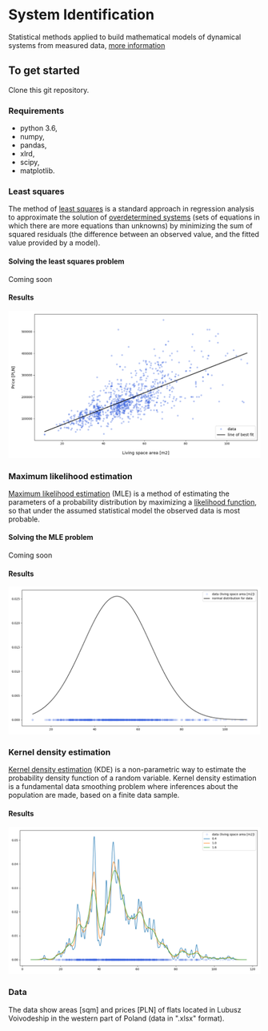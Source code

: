 # System Identification
Statistical methods applied to build mathematical models of dynamical systems from measured data, 
[more information](https://en.wikipedia.org/wiki/System_identification "system identification") 

## To get started
Clone this git repository.

### Requirements
- python 3.6,
- numpy,
- pandas,
- xlrd,
- scipy,
- matplotlib.

### Least squares
The method of [least squares](https://en.wikipedia.org/wiki/Least_squares "least squares") is a standard 
approach in regression analysis to approximate the solution of [overdetermined systems](https://en.wikipedia.org/wiki/Overdetermined_system
"overdetermined system") (sets of equations in which there are more equations than unknowns) by minimizing the sum 
of squared residuals (the difference between an observed value, and the fitted value provided by a model).

#### Solving the least squares problem
Coming soon

#### Results
![least_squares_fitting](/media/mls.png)

### Maximum likelihood estimation
[Maximum likelihood estimation](https://en.wikipedia.org/wiki/Maximum_likelihood_estimation "maximum likelihood estimation")
(MLE) is a method of estimating the parameters of a probability distribution by maximizing a [likelihood function](https://en.wikipedia.org/wiki/Likelihood_function "likelihood function"),
so that under the assumed statistical model the observed data is most probable.

#### Solving the MLE problem
Coming soon 

#### Results
![maximum_likelihood_estimation.png](/media/mle.png)

### Kernel density estimation
[Kernel density estimation](https://en.wikipedia.org/wiki/Kernel_density_estimation "kernel density estimation") (KDE) 
is a non-parametric way to estimate the probability density function of a random variable. Kernel density estimation is
a fundamental data smoothing problem where inferences about the population are made, based on a finite data sample. 

#### Results
![kernel_density_estimation.py.png](/media/kde.png)

### Data
The data show areas [sqm] and prices [PLN] of flats located in Lubusz Voivodeship in the western part of Poland (data in ".xlsx" format).
